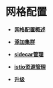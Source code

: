 # 网格配置<a name="asm_01_0038"></a>

-   **[网格配置概述](网格配置概述.md)**  

-   **[添加集群](添加集群.md)**  

-   **[sidecar管理](sidecar管理.md)**  

-   **[istio资源管理](istio资源管理.md)**  

-   **[升级](升级.md)**  


